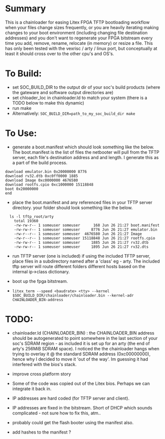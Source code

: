 # Summary

This is a chainloader for easing Litex FPGA TFTP bootloading workflow when your files change sizes frequently, or you are heavily iterating making changes to your boot environment (including changing file destination addresses) and you don't want to regenerate your FPGA bitstream every time you add, remove, rename, relocate (in memory) or resize a file. This has only been tested with the vexrisc / arty / linux port, but conceptually at least it should cross over to the other cpu's and OS's.


# To Build:
* set SOC_BUILD_DIR to the output dir of your soc's build products (where the gateware and software output directories are)
* set chloader_loc in chainloader.ld to match your system (there is a TODO below to make this dynamic)
* run make
* Alternatively: ```SOC_BUILD_DIR=path_to_my_soc_build_dir make```

# To Use:
  *  generate a boot.manifest which should look something like the below. The boot.manifest is the list of files the netbooter will pull from the TFTP server, each file's destination address and and length. I generate this as a part of the build process.
```
download emulator.bin 0x20000000 8776
download rv32.dtb 0xc0ff0000 1885
download Image 0xc0000000 4676580
download rootfs.cpio 0xc1000000 15118848
boot 0x20000000
end
```

  * place the boot.manifest and any referenced files in your TFTP server directory. your folder should look something like the below.
```
  ls -l tftp_root/arty
    total 19360
    -rw-rw-r-- 1 someuser someuser      168 Jun 26 21:27 boot.manifest
    -rw-rw-r-- 1 someuser someuser     8776 Jun 26 21:27 emulator.bin
    -rw-r--r-- 1 someuser someuser  4676580 Jun 26 21:27 Image
    -rw-r--r-- 1 someuser someuser 15118848 Jun 26 21:27 rootfs.cpio
    -rw-rw-r-- 1 someuser someuser     1885 Jun 26 21:27 rv32.dtb
    -rw-rw-r-- 1 someuser someuser     1895 Jun 26 21:27 rv32.dts
```


  * run TFTP server (one is included)
     if using the included TFTP server, place files in a subdirectory named after a 'class' eg - arty. The included tftp server will route different folders different hosts based on the internal ip->class dictionary.

  * boot up the fpga bitstream.

  * ```litex_term --speed <baudrate> <tty> --kernel $SOC_BUILD_DIR/chainloader/chainloader.bin --kernel-adr CHAINLOADER_BIN-address```

# TODO:
  * chainloader.ld (CHAINLOADER_BIN) : the CHAINLOADER_BIN address should be autogenerated to point somewhere in the last section of your soc's SDRAM region - as included it is set up for an arty (the end of arty's 256MiB SDRAM space). I noticed the the chainloader hangs when trying to overlay it @ the standard SDRAM address (0xc00000000), hence why I decided to move it 'out of the way'. Im guessing it had interfered with the bios's stack.

  * improve cross platform story
  * Some of the code was copied out of the Litex bios. Perhaps we can integrate it back in.
  * IP addresses are hard coded (for TFTP server and client).
  * IP addresses are fixed in the bitstream. Short of DHCP which sounds complicated - not sure how to fix this, atm..
  * probably could get the flash booter using the manifest also.
  * add hashes to the manifest ?
